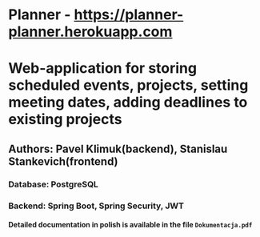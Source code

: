 # Planner - https://planner-planner.herokuapp.com
# Web-application for storing scheduled events, projects, setting meeting dates, adding deadlines to existing projects
## Authors: Pavel Klimuk(backend), Stanislau Stankevich(frontend)
### Database: **PostgreSQL**
### Backend: **Spring Boot**, **Spring Security**, **JWT**
#### Detailed documentation in polish is available in the file `Dokumentacja.pdf`
